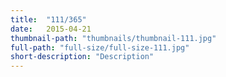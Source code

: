 ```yaml
---
title:  "111/365"
date:   2015-04-21
thumbnail-path: "thumbnails/thumbnail-111.jpg"
full-path: "full-size/full-size-111.jpg"
short-description: "Description"
---
```

